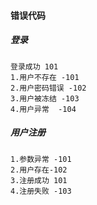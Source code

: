 #### 错误代码
##### 登录
    登录成功 101
    1.用户不存在 -101
    2.用户密码错误 -102
    3.用户被冻结 -103
    4.用户异常  -104
    
##### 用户注册
    1.参数异常 -101
    2.用户存在-102
    3.注册成功 101
    4.注册失败 -103
